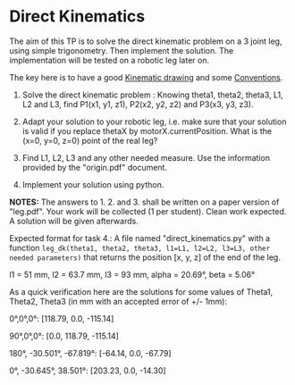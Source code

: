 # Direct Kinematics
The aim of this TP is to solve the direct kinematic problem on a 3
  joint leg, using simple trigonometry. Then implement the solution. 
The implementation will be tested on a robotic leg later on.

The key here is to have a good [Kinematic drawing](leg.pdf) and some [Conventions](origin.pdf).

1. Solve the direct kinematic problem : Knowing theta1, theta2, theta3,
L1, L2 and L3, find P1(x1, y1, z1), P2(x2, y2, z2) and P3(x3, y3, z3).

2. Adapt your solution to your robotic leg, i.e. make sure that your
solution is valid if you replace thetaX by
motorX.currentPosition. What is the (x=0, y=0, z=0) point of the real leg?

3. Find L1, L2, L3 and any other needed measure. Use the information provided by the "origin.pdf" document.

4. Implement your solution using python.

**NOTES:**
The answers to 1. 2. and 3. shall be written on a paper version of "leg.pdf". Your work will be collected (1 per student). Clean work expected. A solution will be given afterwards.

Expected format for task 4.:
A file named "direct_kinematics.py" with a function ```leg_dk(theta1,
theta2, theta3, l1=L1, l2=L2, l3=L3, other needed parameters)``` that
returns the position [x, y, z] of the end of the leg.

l1 = 51 mm, l2 = 63.7 mm, l3 = 93 mm, alpha = 20.69°, beta = 5.06°


As a quick verification here are the solutions for some values of Theta1, Theta2, Theta3 (in mm with an accepted error of +/- 1mm):

0°,0°,0°:  [118.79, 0.0, -115.14]

90°,0°,0°:  [0.0, 118.79, -115.14]

180°, -30.501°, -67.819°:  [-64.14, 0.0, -67.79]

0°, -30.645°, 38.501°:  [203.23, 0.0, -14.30]
